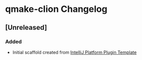 <!-- Keep a Changelog guide -> https://keepachangelog.com -->

# qmake-clion Changelog

## [Unreleased]
### Added
- Initial scaffold created from [IntelliJ Platform Plugin Template](https://github.com/JetBrains/intellij-platform-plugin-template)
